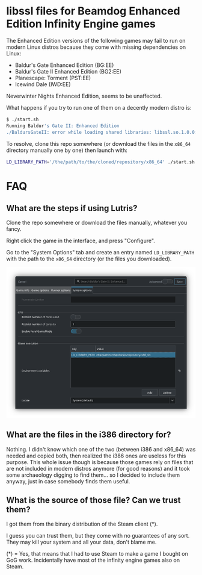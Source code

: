# libssl files for Beamdog Enhanced Edition Infinity Engine games

The Enhanced Edition versions of the following games may fail to run on modern Linux distros because they come with missing dependencies on Linux:

  - Baldur's Gate Enhanced Edition (BG:EE)
  - Baldur's Gate II Enhanced Edition (BG2:EE)
  - Planescape: Torment (PST:EE)
  - Icewind Dale (IWD:EE)
  
Neverwinter Nights Enhanced Edition, seems to be unaffected.

What happens if you try to run one of them on a decently modern distro is:

```bash
$ ./start.sh
Running Baldur's Gate II: Enhanced Edition
./BaldursGateII: error while loading shared libraries: libssl.so.1.0.0: cannot open shared object file: No such file or directory
```

To resolve, clone this repo somewhere (or download the files in the `x86_64` directory manually one by one) then launch with:

```bash
LD_LIBRARY_PATH='/the/path/to/the/cloned/repository/x86_64' ./start.sh
```

# FAQ

## What are the steps if using Lutris?

Clone the repo somewhere or download the files manually, whatever you fancy.

Right click the game in the interface, and press "Configure".

Go to the "System Options" tab and create an entry named `LD_LIBRARY_PATH` with the path to the `x86_64` directory (or the files you downloaded).

![lutris screenshot](https://raw.githubusercontent.com/xanathar/baldursgate_ee_libssl_files/main/docs/lutris-screenshot.png)

## What are the files in the i386 directory for?

Nothing. I didn't know which one of the two (between i386 and x86_64) was needed and copied both, then realized the i386 ones are useless for this purpose.
This whole issue though is because those games rely on files that are not included in modern distros anymore (for good reasons) and it took some archaeology digging to find them... so I decided to include them anyway, just in case somebody finds them useful.

## What is the source of those file? Can we trust them?

I got them from the binary distribution of the Steam client (*).

I guess you can trust them, but they come with no guarantees of any sort. They may kill your system and all your data, don't blame me.

(*) = Yes, that means that I had to use Steam to make a game I bought on GoG work. Incidentally  have most of the infinity engine games also on Steam.
